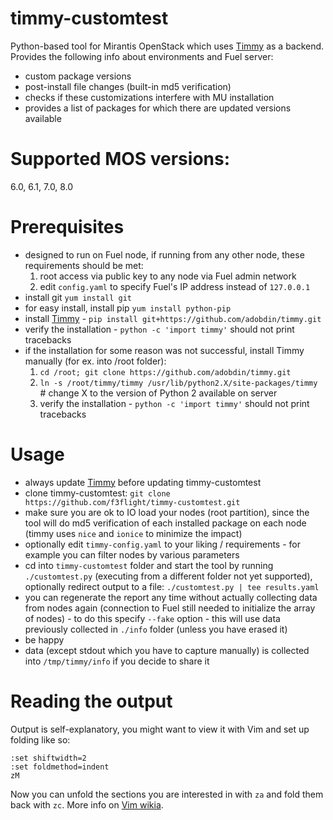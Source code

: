 # timmy-customtest
Python-based tool for Mirantis OpenStack which uses [Timmy](https://github.com/adobdin/timmy) as a backend. Provides the following info about environments and Fuel server:
- custom package versions
- post-install file changes (built-in md5 verification)
- checks if these customizations interfere with MU installation
- provides a list of packages for which there are updated versions available

# Supported MOS versions:
6.0, 6.1, 7.0, 8.0

# Prerequisites
- designed to run on Fuel node, if running from any other node, these requirements should be met:
  1. root access via public key to any node via Fuel admin network
  2. edit `config.yaml` to specify Fuel's IP address instead of `127.0.0.1`
- install git `yum install git`
- for easy install, install pip `yum install python-pip`
- install [Timmy](https://github.com/adobdin/timmy) - `pip install git+https://github.com/adobdin/timmy.git`
- verify the installation - `python -c 'import timmy'` should not print tracebacks
- if the installation for some reason was not successful, install Timmy manually (for ex. into /root folder):
  1. `cd /root; git clone https://github.com/adobdin/timmy.git`
  2. `ln -s /root/timmy/timmy /usr/lib/python2.X/site-packages/timmy` # change X to the version of Python 2 available on server
  3. verify the installation - `python -c 'import timmy'` should not print tracebacks

# Usage
- always update [Timmy](https://github.com/adobdin/timmy) before updating timmy-customtest
- clone timmy-customtest: `git clone https://github.com/f3flight/timmy-customtest.git`
- make sure you are ok to IO load your nodes (root partition), since the tool will do md5 verification of each installed package on each node (timmy uses `nice` and `ionice` to minimize the impact)
- optionally edit `timmy-config.yaml` to your liking / requirements - for example you can filter nodes by various parameters
- cd into `timmy-customtest` folder and start the tool by running `./customtest.py` (executing from a different folder not yet supported), optionally redirect output to a file: `./customtest.py | tee results.yaml`
- you can regenerate the report any time without actually collecting data from nodes again (connection to Fuel still needed to initialize the array of nodes) - to do this specify `--fake` option - this will use data previously collected in `./info` folder (unless you have erased it)
- be happy
- data (except stdout which you have to capture manually) is collected into `/tmp/timmy/info` if you decide to share it

# Reading the output
Output is self-explanatory, you might want to view it with Vim and set up folding like so:
```
:set shiftwidth=2
:set foldmethod=indent
zM
```
Now you can unfold the sections you are interested in with `za` and fold them back with `zc`. More info on [Vim wikia](http://vim.wikia.com/wiki/Folding).
